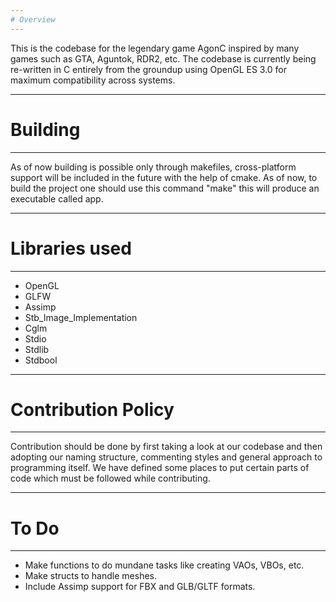 ```yaml
---
# Overview
---
```


This is the codebase for the legendary game AgonC inspired by
many games such as GTA, Aguntok, RDR2, etc.
The codebase is currently being re-written in C entirely from the groundup
using OpenGL ES 3.0 for maximum compatibility across systems.

---
# Building
---

As of now building is possible only through makefiles, cross-platform support
will be included in the future with the help of cmake. As of now, to build the
project one should use this command "make" this will produce an executable called app.

---
# Libraries used
---

*  OpenGL
*  GLFW
*  Assimp
*  Stb_Image_Implementation
*  Cglm
*  Stdio
*  Stdlib
*  Stdbool

---
# Contribution Policy
---

Contribution should be done by first taking a look at our codebase
and then adopting our naming structure, commenting styles and general
approach to programming itself. We have defined some places to put
certain parts of code which must be followed while contributing.

---
# To Do
---

*  Make functions to do mundane tasks like creating VAOs, VBOs, etc.
*  Make structs to handle meshes.
*  Include Assimp support for FBX and GLB/GLTF formats.
